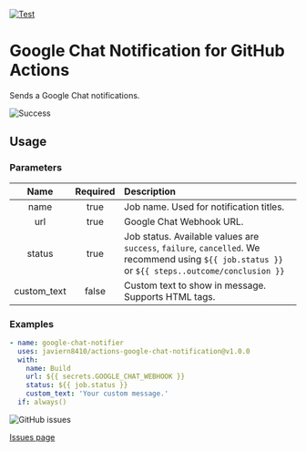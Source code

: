 [![Test](https://github.com/javiern8410/actions-google-chat-notification/actions/workflows/test.yml/badge.svg?branch=v1.0.0)](https://github.com/javiern8410/actions-google-chat-notification/actions/workflows/test.yml)

# Google Chat Notification for GitHub Actions

Sends a Google Chat notifications.

![Success](images/success.png "Success")

## Usage
### Parameters
|Name|Required|Description|
|:---:|:---:|:---|
|name|true|Job name. Used for notification titles.|
|url|true|Google Chat Webhook URL.|
|status|true|Job status. Available values are `success`, `failure`, `cancelled`. We recommend using `${{ job.status }}` or `${{ steps..outcome/conclusion }}` |
|custom_text|false|Custom text to show in message. Supports HTML tags.|

### Examples
```yaml
- name: google-chat-notifier
  uses: javiern8410/actions-google-chat-notification@v1.0.0
  with:
    name: Build
    url: ${{ secrets.GOOGLE_CHAT_WEBHOOK }}
    status: ${{ job.status }}
    custom_text: 'Your custom message.'
  if: always()
```





![GitHub issues](https://img.shields.io/github/issues/javiern8410/actions-google-chat-notification)

[Issues page](https://github.com/javiern8410/actions-google-chat-notification/issues)
